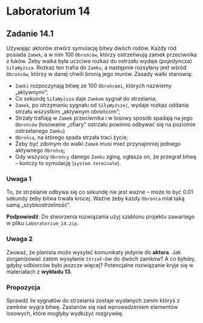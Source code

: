 # Laboratorium 14

## Zadanie 14.1

Używając aktorów stwórz symulację bitwy dwóch rodów. Każdy ród posiada `Zamek`, a w nim 100 `Obrońców`, którzy ostrzeliwują zamek przeciwnika z łuków. Żeby walka była uczciwa rozkaz do ostrzału wydaje (pojedyncza) `SiłaWyższa`. Rozkaz ten trafia do `Zamku`, a następnie rozsyłany jest wśród `Obrońców`, którzy w danej chwili bronią jego murów. Zasady walki stanowią:

- `Zamki` rozpoczynają bitwę ze 100 `Obrońcami`, których nazwiemy „aktywnymi”;
- Co sekundę `SiłaWyższa` daje `Zamkom` sygnał do strzelania;
- `Zamek`, po otrzymaniu sygnału od `SiłyWyższej`, wydaje rozkaz oddania strzału wszystkim „aktywnym obrońcom”;
- Strzały trafiają w `Zamek` przeciwnika i w losowy sposób spadają na jego `Obrońców` (losowanie „ofiary” ostrzału powinno odbywać się na poziomie ostrzelanego `Zamku`)
- `Obrońca`, na którego spada strzała traci życie;
- Żeby być zdolnym do walki `Zamek` musi mieć przynajmniej jednego aktywnego `Obrońcę`;
- Gdy wszyscy `Obrońcy` danego `Zamku` zginą, ogłasza on, że przegrał bitwę – kończy to symulację (`system.terminate`).

### Uwaga 1

To, że strzelanie odbywa się co sekundę nie jest ważne – może to być 0.01 sekundy żeby bitwa trwała krócej. Ważne żeby każdy `Obrońca` miał taką samą „szybkostrzelność”.

__Podpowiedź__: Do stworzenia rozwiązania użyj szablonu projektu zawartego w pliku `Laboratorium_14.zip`.

### Uwaga 2

Zauważ, że planista może wysyłać komunikaty jedynie do __aktora__. Jak zorganizować zatem wysyłanie `Strzał`-ów do dwóch zamków? A co byłoby, gdyby odbiorców było jeszcze więcej? Potencjalne rozwiązanie kryje się w materiałach z __wykładu 13__.

### Propozycja

Sprawdź ile sygnałów do strzelania zostaje wysłanych zanim któryś z zamków wygra bitwę. Zastanów się nad wprowadzeniem elementów losowych, które mogłyby wydłużyć rozgrywkę.
